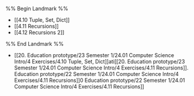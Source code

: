 %% Begin Landmark %%
- [[4.10 Tuple, Set, Dict]]
- [[4.11 Recursions]]
- [[4.12 Recursions 2]]

%% End Landmark %%
- [[20. Education prototype/23 Semester 1/24.01 Computer Science Intro/4 Exercises/4.10 Tuple, Set, Dict]]ati[[20. Education prototype/23 Semester 1/24.01 Computer Science Intro/4 Exercises/4.11 Recursions]]. Education prototype/22 Semester 1/24.01 Computer Science Intro/4 Exercises/4.11 Recursions]]0 Education prototype/22 Semester 1/24.01 Computer Science Intro/4 Exercises/4.11 Recursions]]